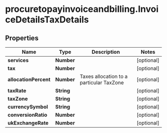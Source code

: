 # procuretopayinvoiceandbilling.InvoiceDetailsTaxDetails

## Properties

Name | Type | Description | Notes
------------ | ------------- | ------------- | -------------
**services** | **Number** |  | [optional] 
**tax** | **Number** |  | [optional] 
**allocationPercent** | **Number** | Taxes allocation to a particular TaxZone | [optional] 
**taxRate** | **String** |  | [optional] 
**taxZone** | **String** |  | [optional] 
**currencySymbol** | **String** |  | [optional] 
**conversionRatio** | **Number** |  | [optional] 
**ukExchangeRate** | **Number** |  | [optional] 


